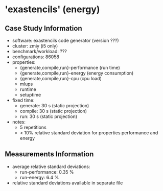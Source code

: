 # 'exastencils' (energy)

## Case Study Information

- software: exastencils code generator (version ???)
- cluster: zmiy (i5 only)
- benchmark/workload: ???
- configurations: 86058
- properties:
  - {generate,compile,run}-performance (run time)
  - {generate,compile,run}-energy (energy consumption)
  - {generate,compile,run}-cpu (cpu load)
  - mlups
  - runtime
  - setuptime
- fixed time:
  - generate: 30 s (static projection)
  - compile: 30 s (static projection)
  - run: 30 s (static projection)
- notes:
  - 5 repetitions
  - < 10% relative standard deviation for properties performance and energy

## Measurements Information

- average relative standard deviations:
  - run-performance: 0.35 %
  - run-energy: 6.4 %
- relative standard deviations available in separate file
